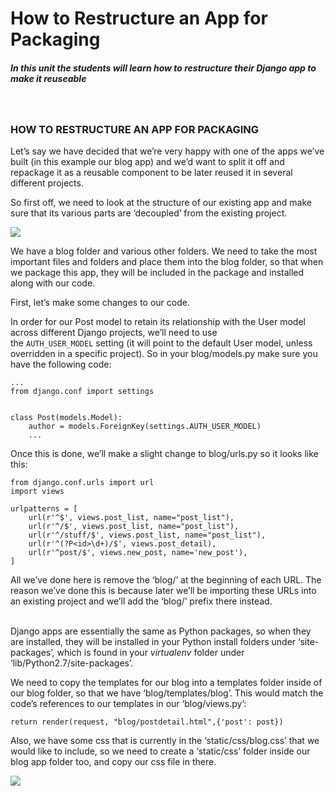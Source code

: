 How to Restructure an App for Packaging
=======================================

##### In this unit the students will learn how to restructure their Django app to make it reuseable

 

### HOW TO RESTRUCTURE AN APP FOR PACKAGING

Let’s say we have decided that we’re very happy with one of the apps we’ve built
(in this example our blog app) and we’d want to split it off and repackage it as
a reusable component to be later reused it in several different projects.

So first off, we need to look at the structure of our existing app and make sure
that its various parts are ‘decoupled’ from the existing project.

![](http://codeinstitute.wpengine.com/wp-content/uploads/2016/01/1452278888_image2.png)

  
We have a blog folder and various other folders. We need to take the most
important files and folders and place them into the blog folder, so that when we
package this app, they will be included in the package and installed along with
our code.

First, let’s make some changes to our code.

In order for our Post model to retain its relationship with the User model
across different Django projects, we’ll need to use
the `AUTH_USER_MODEL` setting (it will point to the default User model, unless
overridden in a specific project). So in your blog/models.py make sure you have
the following code:

~~~~~~~~~~~~~~~~~~~~~~~~~~~~~~~~~~~~~~~~~~~~~~~~~~~~~~~~~~~~~~~~~~~~~~~~~~~~~~~~
...
from django.conf import settings
 
 
class Post(models.Model):
    author = models.ForeignKey(settings.AUTH_USER_MODEL)
    ...
~~~~~~~~~~~~~~~~~~~~~~~~~~~~~~~~~~~~~~~~~~~~~~~~~~~~~~~~~~~~~~~~~~~~~~~~~~~~~~~~

Once this is done, we’ll make a slight change to blog/urls.py so it looks like
this:

~~~~~~~~~~~~~~~~~~~~~~~~~~~~~~~~~~~~~~~~~~~~~~~~~~~~~~~~~~~~~~~~~~~~~~~~~~~~~~~~
from django.conf.urls import url
import views
 
urlpatterns = [
    url(r'^$', views.post_list, name="post_list"),
    url(r'^/$', views.post_list, name="post_list"),
    url(r'^/stuff/$', views.post_list, name="post_list"),
    url(r'^(?P<id>\d+)/$', views.post_detail),
    url(r'^post/$', views.new_post, name='new_post'),
]
~~~~~~~~~~~~~~~~~~~~~~~~~~~~~~~~~~~~~~~~~~~~~~~~~~~~~~~~~~~~~~~~~~~~~~~~~~~~~~~~

All we’ve done here is remove the ‘blog/’ at the beginning of each URL. The
reason we’ve done this is because later we’ll be importing these URLs into an
existing project and we’ll add the ‘blog/’ prefix there instead.

   
Django apps are essentially the same as Python packages, so when they are
installed, they will be installed in your Python install folders under
‘site-packages’, which is found in your *virtualenv* folder under
‘lib/Python2.7/site-packages’.

We need to copy the templates for our blog into a templates folder inside of our
blog folder, so that we have ‘blog/templates/blog’. This would match the
code’s references to our templates in our ‘blog/views.py’:

`return render(request, "blog/postdetail.html",{'post': post})`

Also, we have some css that is currently in the ‘static/css/blog.css’ that we
would like to include, so we need to create a ‘static/css’ folder inside our
blog app folder too, and copy our css file in there.

![](http://codeinstitute.wpengine.com/wp-content/uploads/2016/01/1452278888_image3.png)
